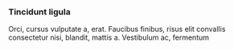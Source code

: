 ### Tincidunt ligula

Orci, cursus vulputate a, erat. Faucibus finibus, risus elit convallis consectetur nisi, blandit, mattis a. Vestibulum ac, fermentum


